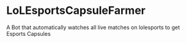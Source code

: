 # LoLEsportsCapsuleFarmer
 A Bot that automatically watches all live matches on lolesports to get Esports Capsules
